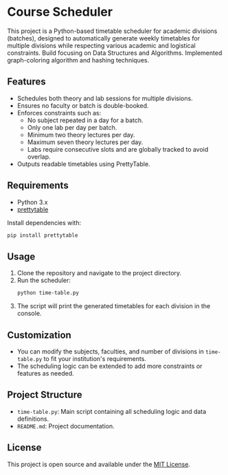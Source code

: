 # Course Scheduler

This project is a Python-based timetable scheduler for academic divisions (batches), designed to automatically generate weekly timetables for multiple divisions while respecting various academic and logistical constraints.
Build focusing on Data Structures and Algorithms. Implemented graph-coloring algorithm and hashing techniques.

## Features
- Schedules both theory and lab sessions for multiple divisions.
- Ensures no faculty or batch is double-booked.
- Enforces constraints such as:
  - No subject repeated in a day for a batch.
  - Only one lab per day per batch.
  - Minimum two theory lectures per day.
  - Maximum seven theory lectures per day.
  - Labs require consecutive slots and are globally tracked to avoid overlap.
- Outputs readable timetables using PrettyTable.

## Requirements
- Python 3.x
- [prettytable](https://pypi.org/project/prettytable/)

Install dependencies with:
```sh
pip install prettytable
```

## Usage
1. Clone the repository and navigate to the project directory.
2. Run the scheduler:
   ```sh
   python time-table.py
   ```
3. The script will print the generated timetables for each division in the console.

## Customization
- You can modify the subjects, faculties, and number of divisions in `time-table.py` to fit your institution's requirements.
- The scheduling logic can be extended to add more constraints or features as needed.

## Project Structure
- `time-table.py`: Main script containing all scheduling logic and data definitions.
- `README.md`: Project documentation.

## License
This project is open source and available under the [MIT License](LICENSE). 
